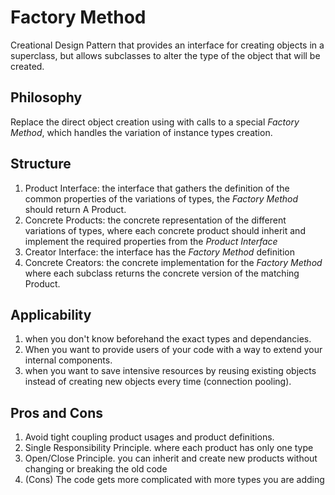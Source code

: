 # Factory Method 
Creational Design Pattern that provides an interface for creating objects in a superclass, but allows subclasses to alter the type of the object that will be created.

## Philosophy 
Replace the direct object creation using with calls to a special _Factory Method_, which handles the variation of instance types creation.

## Structure 

1. Product Interface: the interface that gathers the definition of the common properties of the variations of types, the _Factory Method_ should return A Product.
1. Concrete Products: the concrete representation of the different variations of types, where each concrete product should inherit and implement the required properties from the _Product Interface_
1. Creator Interface: the interface has the _Factory Method_ definition
1. Concrete Creators: the concrete implementation for the _Factory Method_ where each subclass returns the concrete version of the matching Product.

## Applicability 

1. when you don't know beforehand the exact types and dependancies.
1. When you want to provide users of your code with a way to extend your internal components.
1. when you want to save intensive resources by reusing existing objects instead of creating new objects every time (connection pooling).    

## Pros and Cons 

1. Avoid tight coupling product usages and product definitions.
1. Single Responsibility Principle. where each product has only one type 
1. Open/Close Principle. you can inherit and create new products without changing or breaking the old code 
1. (Cons) The code gets more complicated with more types you are adding 



